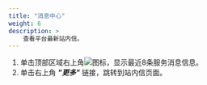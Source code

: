 ```yaml
---
title: "消息中心"
weight: 6
description: >
    查看平台最新站内信。
---
```


1. 单击顶部区域右上角![](../../../images/system/messageicon1.png)图标，显示最近8条服务消息信息。
2. 单击右上角 **_"更多"_** 链接，跳转到站内信页面。